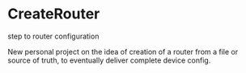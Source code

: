 # CreateRouter
step to router configuration


New personal project on the idea of creation of a router from a file or source of truth, to eventually deliver complete device config. 
